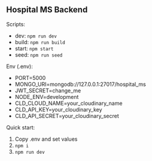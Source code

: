 ## Hospital MS Backend

Scripts:
- dev: `npm run dev`
- build: `npm run build`
- start: `npm start`
- seed: `npm run seed`

Env (.env):
- PORT=5000
- MONGO_URI=mongodb://127.0.0.1:27017/hospital_ms
- JWT_SECRET=change_me
 - NODE_ENV=development
 - CLD_CLOUD_NAME=your_cloudinary_name
 - CLD_API_KEY=your_cloudinary_key
 - CLD_API_SECRET=your_cloudinary_secret

Quick start:
1. Copy .env and set values
2. `npm i`
3. `npm run dev`

